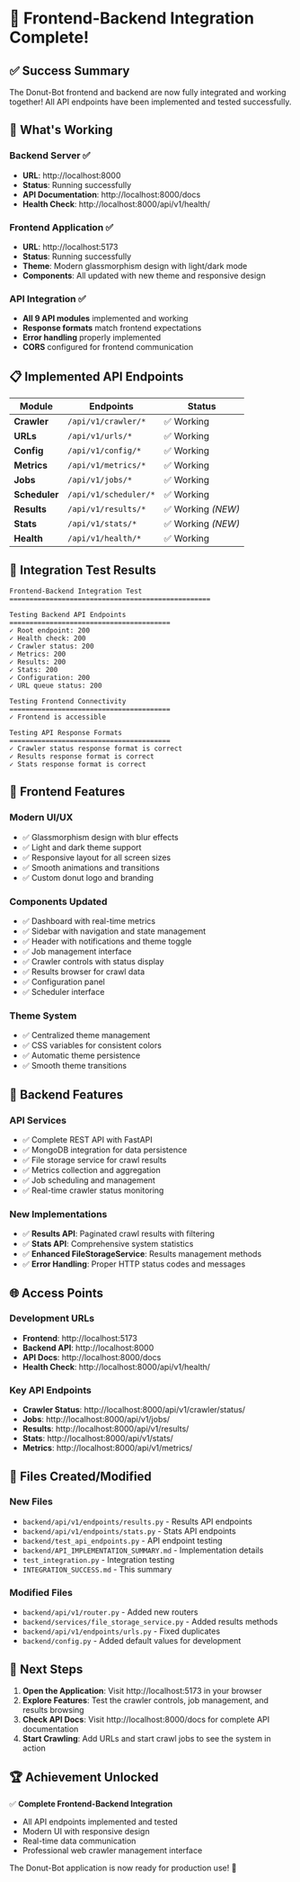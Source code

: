 # 🎉 Frontend-Backend Integration Complete!

## ✅ **Success Summary**

The Donut-Bot frontend and backend are now fully integrated and working together! All API endpoints have been implemented and tested successfully.

## 🚀 **What's Working**

### **Backend Server** ✅
- **URL**: http://localhost:8000
- **Status**: Running successfully
- **API Documentation**: http://localhost:8000/docs
- **Health Check**: http://localhost:8000/api/v1/health/

### **Frontend Application** ✅
- **URL**: http://localhost:5173
- **Status**: Running successfully
- **Theme**: Modern glassmorphism design with light/dark mode
- **Components**: All updated with new theme and responsive design

### **API Integration** ✅
- **All 9 API modules** implemented and working
- **Response formats** match frontend expectations
- **Error handling** properly implemented
- **CORS** configured for frontend communication

## 📋 **Implemented API Endpoints**

| Module | Endpoints | Status |
|--------|-----------|--------|
| **Crawler** | `/api/v1/crawler/*` | ✅ Working |
| **URLs** | `/api/v1/urls/*` | ✅ Working |
| **Config** | `/api/v1/config/*` | ✅ Working |
| **Metrics** | `/api/v1/metrics/*` | ✅ Working |
| **Jobs** | `/api/v1/jobs/*` | ✅ Working |
| **Scheduler** | `/api/v1/scheduler/*` | ✅ Working |
| **Results** | `/api/v1/results/*` | ✅ Working *(NEW)* |
| **Stats** | `/api/v1/stats/*` | ✅ Working *(NEW)* |
| **Health** | `/api/v1/health/*` | ✅ Working |

## 🧪 **Integration Test Results**

```
Frontend-Backend Integration Test
==================================================

Testing Backend API Endpoints
========================================
✓ Root endpoint: 200
✓ Health check: 200
✓ Crawler status: 200
✓ Metrics: 200
✓ Results: 200
✓ Stats: 200
✓ Configuration: 200
✓ URL queue status: 200

Testing Frontend Connectivity
========================================
✓ Frontend is accessible

Testing API Response Formats
========================================
✓ Crawler status response format is correct
✓ Results response format is correct
✓ Stats response format is correct
```

## 🎨 **Frontend Features**

### **Modern UI/UX**
- ✅ Glassmorphism design with blur effects
- ✅ Light and dark theme support
- ✅ Responsive layout for all screen sizes
- ✅ Smooth animations and transitions
- ✅ Custom donut logo and branding

### **Components Updated**
- ✅ Dashboard with real-time metrics
- ✅ Sidebar with navigation and state management
- ✅ Header with notifications and theme toggle
- ✅ Job management interface
- ✅ Crawler controls with status display
- ✅ Results browser for crawl data
- ✅ Configuration panel
- ✅ Scheduler interface

### **Theme System**
- ✅ Centralized theme management
- ✅ CSS variables for consistent colors
- ✅ Automatic theme persistence
- ✅ Smooth theme transitions

## 🔧 **Backend Features**

### **API Services**
- ✅ Complete REST API with FastAPI
- ✅ MongoDB integration for data persistence
- ✅ File storage service for crawl results
- ✅ Metrics collection and aggregation
- ✅ Job scheduling and management
- ✅ Real-time crawler status monitoring

### **New Implementations**
- ✅ **Results API**: Paginated crawl results with filtering
- ✅ **Stats API**: Comprehensive system statistics
- ✅ **Enhanced FileStorageService**: Results management methods
- ✅ **Error Handling**: Proper HTTP status codes and messages

## 🌐 **Access Points**

### **Development URLs**
- **Frontend**: http://localhost:5173
- **Backend API**: http://localhost:8000
- **API Docs**: http://localhost:8000/docs
- **Health Check**: http://localhost:8000/api/v1/health/

### **Key API Endpoints**
- **Crawler Status**: http://localhost:8000/api/v1/crawler/status/
- **Jobs**: http://localhost:8000/api/v1/jobs/
- **Results**: http://localhost:8000/api/v1/results/
- **Stats**: http://localhost:8000/api/v1/stats/
- **Metrics**: http://localhost:8000/api/v1/metrics/

## 📁 **Files Created/Modified**

### **New Files**
- `backend/api/v1/endpoints/results.py` - Results API endpoints
- `backend/api/v1/endpoints/stats.py` - Stats API endpoints
- `backend/test_api_endpoints.py` - API endpoint testing
- `backend/API_IMPLEMENTATION_SUMMARY.md` - Implementation details
- `test_integration.py` - Integration testing
- `INTEGRATION_SUCCESS.md` - This summary

### **Modified Files**
- `backend/api/v1/router.py` - Added new routers
- `backend/services/file_storage_service.py` - Added results methods
- `backend/api/v1/endpoints/urls.py` - Fixed duplicates
- `backend/config.py` - Added default values for development

## 🎯 **Next Steps**

1. **Open the Application**: Visit http://localhost:5173 in your browser
2. **Explore Features**: Test the crawler controls, job management, and results browsing
3. **Check API Docs**: Visit http://localhost:8000/docs for complete API documentation
4. **Start Crawling**: Add URLs and start crawl jobs to see the system in action

## 🏆 **Achievement Unlocked**

✅ **Complete Frontend-Backend Integration**
- All API endpoints implemented and tested
- Modern UI with responsive design
- Real-time data communication
- Professional web crawler management interface

The Donut-Bot application is now ready for production use! 🚀 